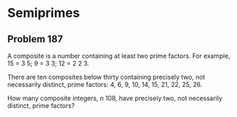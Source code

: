#  Semiprimes
## Problem 187


A composite is a number containing at least two prime factors. For example, 15 = 3  5; 9 = 3  3; 12 = 2  2  3.

There are ten composites below thirty containing precisely two, not necessarily distinct, prime factors:
4, 6, 9, 10, 14, 15, 21, 22, 25, 26.

How many composite integers, n  108, have precisely two, not necessarily distinct, prime factors?


